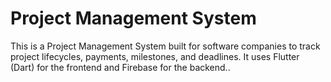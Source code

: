 # Project Management System

This is a Project Management System built for software companies to track project lifecycles, payments, milestones, and deadlines. 
It uses Flutter (Dart) for the frontend and Firebase for the backend..
